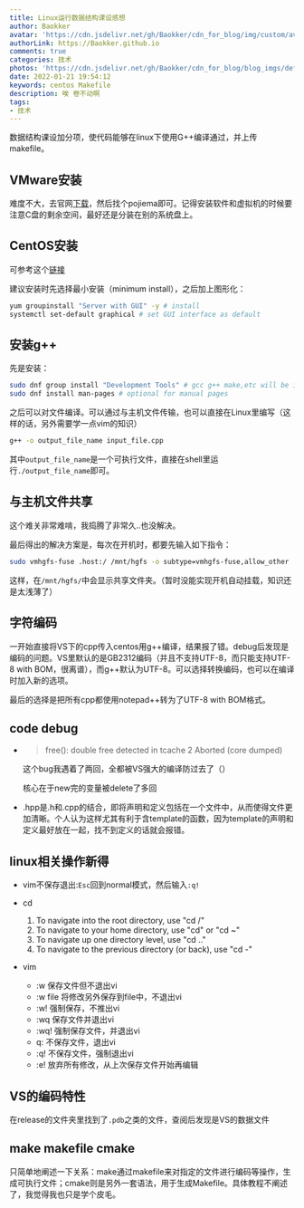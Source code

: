```yaml
---
title: Linux运行数据结构课设感想
author: Baokker
avatar: 'https://cdn.jsdelivr.net/gh/Baokker/cdn_for_blog/img/custom/avatar.jpg'
authorLink: https://Baokker.github.io
comments: true
categories: 技术
photos: 'https://cdn.jsdelivr.net/gh/Baokker/cdn_for_blog/blog_imgs/defaultImages.jpg'
date: 2022-01-21 19:54:12
keywords: centos Makefile
description: 唉 卷不动啊
tags: 
- 技术
---
```


数据结构课设加分项，使代码能够在linux下使用G++编译通过，并上传makefile。

## VMware安装

难度不大，去官网[下载](https://www.vmware.com/cn/products/workstation-pro/workstation-pro-evaluation.html)，然后找个pojiema即可。记得安装软件和虚拟机的时候要注意C盘的剩余空间，最好还是分装在别的系统盘上。

## CentOS安装

可参考这个[链接](https://blog.csdn.net/m0_46855648/article/details/111365163)

建议安装时先选择最小安装（minimum install），之后加上图形化：

```bash
yum groupinstall "Server with GUI" -y # install
systemctl set-default graphical # set GUI interface as default
```

## 安装g++

先是安装：

```bash
sudo dnf group install "Development Tools" # gcc g++ make,etc will be installed
sudo dnf install man-pages # optional for manual pages
```

之后可以对文件编译。可以通过与主机文件传输，也可以直接在Linux里编写（这样的话，另外需要学一点vim的知识）

```bash
g++ -o output_file_name input_file.cpp
```

其中`output_file_name`是一个可执行文件，直接在shell里运行`./output_file_name`即可。

## 与主机文件共享

这个难关非常难啃，我捣腾了非常久..也没解决。

最后得出的解决方案是，每次在开机时，都要先输入如下指令：

```bash
sudo vmhgfs-fuse .host:/ /mnt/hgfs -o subtype=vmhgfs-fuse,allow_other
```

这样，在`/mnt/hgfs/`中会显示共享文件夹。（暂时没能实现开机自动挂载，知识还是太浅薄了）

## 字符编码

一开始直接将VS下的cpp传入centos用g++编译，结果报了错。debug后发现是编码的问题。VS里默认的是GB2312编码（并且不支持UTF-8，而只能支持UTF-8 with BOM，很离谱），而g++默认为UTF-8。可以选择转换编码，也可以在编译时加入新的选项。

最后的选择是把所有cpp都使用notepad++转为了UTF-8 with BOM格式。

## code debug

- > free(): double free detected in tcache 2
  > Aborted (core dumped)
  
  这个bug我遇着了两回，全都被VS强大的编译防过去了（）
  
  核心在于new完的变量被delete了多回

- .hpp是.h和.cpp的结合，即将声明和定义包括在一个文件中，从而使得文件更加清晰。个人认为这样尤其有利于含template的函数，因为template的声明和定义最好放在一起，找不到定义的话就会报错。

## linux相关操作新得

- vim不保存退出:`Esc`回到normal模式，然后输入`:q!`

- cd
    1. To navigate into the root directory, use "cd /"
    2. To navigate to your home directory, use "cd" or "cd ~"
    3. To navigate up one directory level, use "cd .."
    4. To navigate to the previous directory (or back), use "cd -"
    
- vim

    - :w 保存文件但不退出vi
    - :w file 将修改另外保存到file中，不退出vi
    - :w! 强制保存，不推出vi
    - :wq 保存文件并退出vi
    - :wq! 强制保存文件，并退出vi
    - q: 不保存文件，退出vi
    - :q! 不保存文件，强制退出vi
    - :e! 放弃所有修改，从上次保存文件开始再编辑

    

## VS的编码特性

在release的文件夹里找到了`.pdb`之类的文件，查阅后发现是VS的数据文件

## make makefile cmake

只简单地阐述一下关系：make通过makefile来对指定的文件进行编码等操作，生成可执行文件；cmake则是另外一套语法，用于生成Makefile。具体教程不阐述了，我觉得我也只是学个皮毛。

